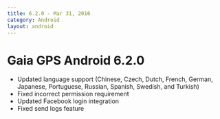```yaml
---
title: 6.2.0 - Mar 31, 2016
category: Android
layout: android
---
```


# Gaia GPS Android 6.2.0

* Updated language support (Chinese, Czech, Dutch, French, German, Japanese, Portuguese, Russian, Spanish, Swedish, and Turkish)
* Fixed incorrect permission requirement
* Updated Facebook login integration
* Fixed send logs feature